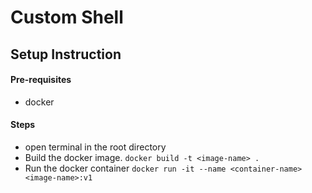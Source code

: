# Custom Shell

## Setup Instruction
#### Pre-requisites
- docker

#### Steps
- open terminal in the root directory
- Build the docker image. `docker build -t <image-name> .`
- Run the docker container `docker run -it --name <container-name> <image-name>:v1`